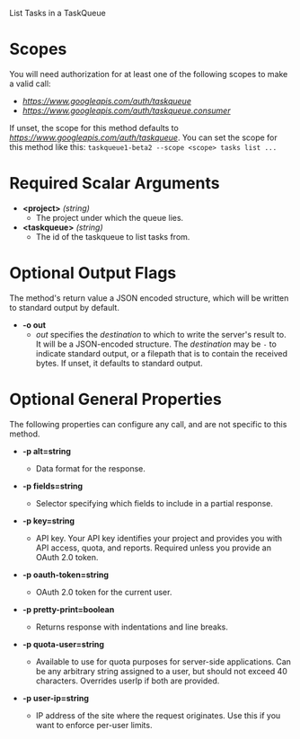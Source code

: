 List Tasks in a TaskQueue
# Scopes

You will need authorization for at least one of the following scopes to make a valid call:

* *https://www.googleapis.com/auth/taskqueue*
* *https://www.googleapis.com/auth/taskqueue.consumer*

If unset, the scope for this method defaults to *https://www.googleapis.com/auth/taskqueue*.
You can set the scope for this method like this: `taskqueue1-beta2 --scope <scope> tasks list ...`
# Required Scalar Arguments
* **&lt;project&gt;** *(string)*
    - The project under which the queue lies.
* **&lt;taskqueue&gt;** *(string)*
    - The id of the taskqueue to list tasks from.

# Optional Output Flags

The method's return value a JSON encoded structure, which will be written to standard output by default.

* **-o out**
    - *out* specifies the *destination* to which to write the server's result to.
      It will be a JSON-encoded structure.
      The *destination* may be `-` to indicate standard output, or a filepath that is to contain the received bytes.
      If unset, it defaults to standard output.
# Optional General Properties

The following properties can configure any call, and are not specific to this method.

* **-p alt=string**
    - Data format for the response.

* **-p fields=string**
    - Selector specifying which fields to include in a partial response.

* **-p key=string**
    - API key. Your API key identifies your project and provides you with API access, quota, and reports. Required unless you provide an OAuth 2.0 token.

* **-p oauth-token=string**
    - OAuth 2.0 token for the current user.

* **-p pretty-print=boolean**
    - Returns response with indentations and line breaks.

* **-p quota-user=string**
    - Available to use for quota purposes for server-side applications. Can be any arbitrary string assigned to a user, but should not exceed 40 characters. Overrides userIp if both are provided.

* **-p user-ip=string**
    - IP address of the site where the request originates. Use this if you want to enforce per-user limits.
